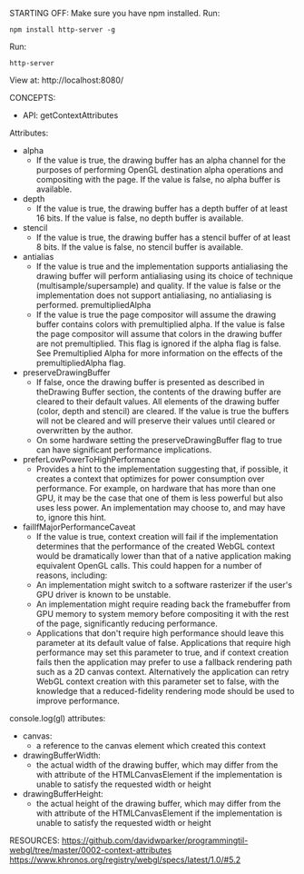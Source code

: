 STARTING OFF:
Make sure you have npm installed.
Run:
```
npm install http-server -g
```

Run:
```
http-server
```

View at: http://localhost:8080/

CONCEPTS:
* API: getContextAttributes

Attributes:
* alpha
  * If the value is true, the drawing buffer has an alpha channel for the purposes of performing OpenGL destination alpha operations and compositing with the page. If the value is false, no alpha buffer is available.
* depth
  * If the value is true, the drawing buffer has a depth buffer of at least 16 bits. If the value is false, no depth buffer is available.
* stencil
  * If the value is true, the drawing buffer has a stencil buffer of at least 8 bits. If the value is false, no stencil buffer is available.
* antialias
  * If the value is true and the implementation supports antialiasing the drawing buffer will perform antialiasing using its choice of technique (multisample/supersample) and quality. If the value is false or the implementation does not support antialiasing, no antialiasing is performed.
premultipliedAlpha
  * If the value is true the page compositor will assume the drawing buffer contains colors with premultiplied alpha. If the value is false the page compositor will assume that colors in the drawing buffer are not premultiplied. This flag is ignored if the alpha flag is false. See Premultiplied Alpha for more information on the effects of the premultipliedAlpha flag.
* preserveDrawingBuffer
  * If false, once the drawing buffer is presented as described in theDrawing Buffer section, the contents of the drawing buffer are cleared to their default values. All elements of the drawing buffer (color, depth and stencil) are cleared. If the value is true the buffers will not be cleared and will preserve their values until cleared or overwritten by the author.
  * On some hardware setting the preserveDrawingBuffer flag to true can have significant performance implications.
* preferLowPowerToHighPerformance
  * Provides a hint to the implementation suggesting that, if possible, it creates a context that optimizes for power consumption over performance. For example, on hardware that has more than one GPU, it may be the case that one of them is less powerful but also uses less power. An implementation may choose to, and may have to, ignore this hint.
* failIfMajorPerformanceCaveat
  * If the value is true, context creation will fail if the implementation determines that the performance of the created WebGL context would be dramatically lower than that of a native application making equivalent OpenGL calls. This could happen for a number of reasons, including:
  * An implementation might switch to a software rasterizer if the user's GPU driver is known to be unstable.
  * An implementation might require reading back the framebuffer from GPU memory to system memory before compositing it with the rest of the page, significantly reducing performance.
  * Applications that don't require high performance should leave this parameter at its default value of false. Applications that require high performance may set this parameter to true, and if context creation fails then the application may prefer to use a fallback rendering path such as a 2D canvas context. Alternatively the application can retry WebGL context creation with this parameter set to false, with the knowledge that a reduced-fidelity rendering mode should be used to improve performance.

console.log(gl) attributes:
* canvas:
  * a reference to the canvas element which created this context
* drawingBufferWidth:
  * the actual width of the drawing buffer, which may differ from the with attribute of the HTMLCanvasElement if the implementation is unable to satisfy the requested width or height
* drawingBufferHeight:
  * the actual height of the drawing buffer, which may differ from the with attribute of the HTMLCanvasElement if the implementation is unable to satisfy the requested width or height

RESOURCES:
https://github.com/davidwparker/programmingtil-webgl/tree/master/0002-context-attributes
https://www.khronos.org/registry/webgl/specs/latest/1.0/#5.2
